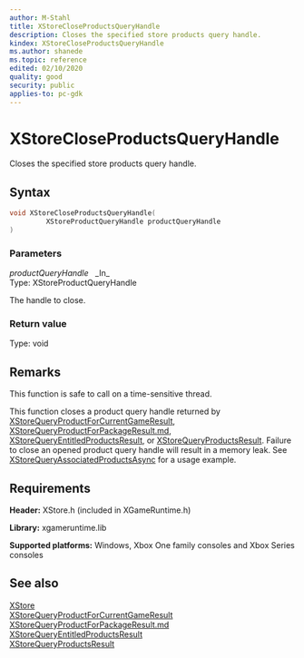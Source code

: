 ```yaml
---
author: M-Stahl
title: XStoreCloseProductsQueryHandle
description: Closes the specified store products query handle.
kindex: XStoreCloseProductsQueryHandle
ms.author: shanede
ms.topic: reference
edited: 02/10/2020
quality: good
security: public
applies-to: pc-gdk
---
```


# XStoreCloseProductsQueryHandle  
  
Closes the specified store products query handle.  

## Syntax  
  
```cpp
void XStoreCloseProductsQueryHandle(  
         XStoreProductQueryHandle productQueryHandle  
)  
```  
  
### Parameters  
  
*productQueryHandle* &nbsp;&nbsp;\_In\_  
Type: XStoreProductQueryHandle  
  
The handle to close.  
  
### Return value
Type: void
  
## Remarks  
  
This function is safe to call on a time-sensitive thread.
  
This function closes a product query handle returned by [XStoreQueryProductForCurrentGameResult](xstorequeryproductforcurrentgameresult.md), [XStoreQueryProductForPackageResult.md](xstorequeryproductforpackageresult.md), [XStoreQueryEntitledProductsResult](xstorequeryentitledproductsresult.md), or [XStoreQueryProductsResult](xstorequeryproductsresult.md). Failure to close an opened product query handle will result in a memory leak. See [XStoreQueryAssociatedProductsAsync](xstorequeryassociatedproductsasync.md) for a usage example.  
  
## Requirements  
  
**Header:** XStore.h (included in XGameRuntime.h)
  
**Library:** xgameruntime.lib
  
**Supported platforms:** Windows, Xbox One family consoles and Xbox Series consoles  
  
## See also  
[XStore](../xstore_members.md)  
[XStoreQueryProductForCurrentGameResult](xstorequeryproductforcurrentgameresult.md)  
[XStoreQueryProductForPackageResult.md](xstorequeryproductforpackageresult.md)  
[XStoreQueryEntitledProductsResult](xstorequeryentitledproductsresult.md)  
[XStoreQueryProductsResult](xstorequeryproductsresult.md)  